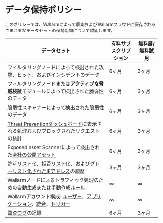 # データ保持ポリシー

このポリシーでは、Wallarmによって収集およびWallarmクラウドに保存されるさまざまなデータセットの保持期間について説明します。

| データセット                                                                                                                                                                                                                                | 有料サブスクリプション | 無料層/無料試用 |
|----------------------------------------------------------------------------------------------------------------------------------------------------------------------------------------------------------------------------------------|------------------|------------------|
| フィルタリングノードによって検出された攻撃、ヒット、およびインシデントのデータ                                                                                                                                                                         | 6ヶ月        | 3ヶ月 |
| フィルタリングノードまたは**アクティブな脅威検証**モジュールによって検出された脆弱性のデータ                                                                                                                                                                  | 6ヶ月       | 3ヶ月 |
| 脆弱性スキャナーによって検出された脆弱性のデータ                                                                                                                                                                           | 6ヶ月        | 3ヶ月 |
| [Threat Preventionダッシュボード](../user-guides/dashboards/threat-prevention.md)に表示される処理およびブロックされたリクエストの統計                                                                                                                        | 6ヶ月        | 3ヶ月 |
| Exposed asset Scannerによって検出された[会社の公開アセット](../user-guides/scanner.md)                                                                                                                                           | 6ヶ月        | 3ヶ月 |
| [許可リスト化、拒否リスト化、およびグレーリスト化されたIPアドレス](../user-guides/ip-lists/overview.md)の履歴                                                                                                                                                                 | 3ヶ月         | 3ヶ月 |
| Wallarmノードによるトラフィック処理のための自動生成または手動作成[ルール](../user-guides/rules/intro.md)                                                                                                              | ∞                | ∞ |
| Wallarmアカウント構成: [ユーザー](../user-guides/settings/users.md)、[アプリケーション](../user-guides/settings/applications.md)、[統合](../user-guides/settings/integrations/integrations-intro.md)、[トリガー](../user-guides/triggers/triggers.md) | ∞                | ∞ |
| [監査ログ](../user-guides/settings/audit-log.md)の記録                                                                                                                                                                           | 6ヶ月         | 3ヶ月         |